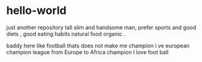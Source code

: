 # hello-world
just another repository
tall slim and handsome man, prefer sports and good diets , good eating habits natural food organic .

baddy here like football thats does not make me champion
i ve european champion league from  Europe to Africa champion
I love foot ball
